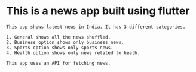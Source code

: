 # This is a news app built using flutter
    This app shows latest news in India. It has 3 different categories.

    1. General shows all the news shuffled.
    2. Business option shows only business news.
    3. Sports option shows only sports news.
    4. Health option shows only news related to heath.

    This app uses an API for fetching news.
